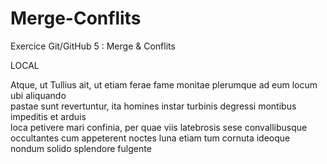 # Merge-Conflits
Exercice Git/GitHub 5 : Merge &amp; Conflits  

LOCAL  

Atque, ut Tullius ait, ut etiam ferae fame monitae plerumque ad eum locum ubi aliquando  
pastae sunt revertuntur, ita homines instar turbinis degressi montibus impeditis et arduis  
loca petivere mari confinia, per quae viis latebrosis sese convallibusque  
occultantes cum appeterent noctes luna etiam tum cornuta ideoque nondum solido splendore fulgente